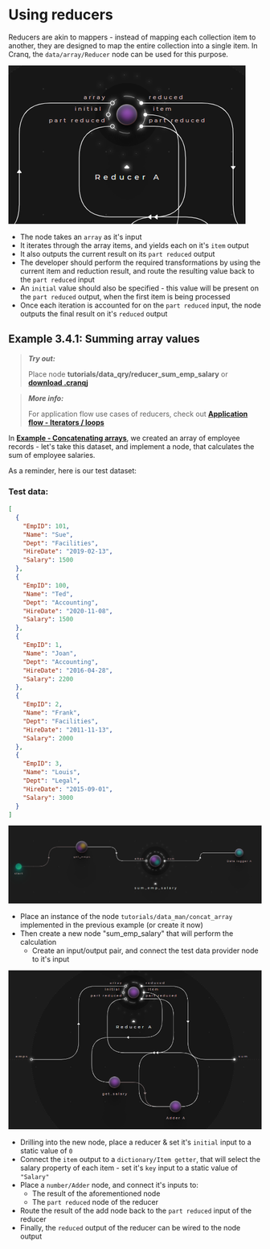 # Using reducers

Reducers are akin to mappers - instead of mapping each collection item to another, they are designed to map the entire collection into a single item. In Cranq, the ```data/array/Reducer``` node can be used for this purpose.

![](images/2021-07-19-09-02-53.png)

- The node takes an ```array``` as it's input
- It iterates through the array items, and yields each on it's ```item``` output
- It also outputs the current result on its ```part reduced``` output
- The developer should perform the required transformations by using the current item and reduction result, and route the resulting value back to the ```part reduced``` input
- An ```initial``` value should also be specified - this value will be present on the ```part reduced``` output, when the first item is being processed
- Once each iteration is accounted for on the ```part reduced``` input, the node outputs the final result on it's ```reduced``` output

## Example 3.4.1: Summing array values

> **_Try out:_**
>
> Place node **tutorials/data_qry/reducer_sum_emp_salary** or **[download .cranqj](cranqj/data_qry_reducer_sum.cranqj)** 

> **_More info:_**
>
> For application flow use cases of reducers, check out  **[Application flow - Iterators / loops](../../1_application_flow/1_2_iterators/README.md)**

In **[Example - Concatenating arrays](../../2_constructing_data/2_4_merge_concat/README.md)**, we created an array of employee records - let's take this dataset, and implement a node, that calculates the sum of employee salaries.

As a reminder, here is our test dataset:

### Test data:

```json
[
  {
    "EmpID": 101,
    "Name": "Sue",
    "Dept": "Facilities",
    "HireDate": "2019-02-13",
    "Salary": 1500
  },
  {
    "EmpID": 100,
    "Name": "Ted",
    "Dept": "Accounting",
    "HireDate": "2020-11-08",
    "Salary": 1500
  },
  {
    "EmpID": 1,
    "Name": "Joan",
    "Dept": "Accounting",
    "HireDate": "2016-04-28",
    "Salary": 2200
  },
  {
    "EmpID": 2,
    "Name": "Frank",
    "Dept": "Facilities",
    "HireDate": "2011-11-13",
    "Salary": 2000
  },
  {
    "EmpID": 3,
    "Name": "Louis",
    "Dept": "Legal",
    "HireDate": "2015-09-01",
    "Salary": 3000
  }
]
```

![](images/2021-07-19-09-17-09.png)


- Place an instance of the node ```tutorials/data_man/concat_array``` implemented in the previous example (or create it now)
- Then create a new node "sum_emp_salary" that will perform the calculation
  - Create an input/output pair, and connect the test data provider node to it's input

![](images/2021-07-19-09-17-58.png)

- Drilling into the new node, place a reducer & set it's ```initial``` input to a static value of ```0```
- Connect the ```item``` output to a ```dictionary/Item getter```, that will select the salary property of each item - set it's ```key``` input to a static value of ```"Salary"```
- Place a ```number/Adder``` node, and connect it's inputs to:
  - The result of the aforementioned node
  - The ```part reduced``` node of the reducer
- Route the result of the add node back to the ```part reduced``` input of the reducer
- Finally, the ```reduced``` output of the reducer can be wired to the node output
